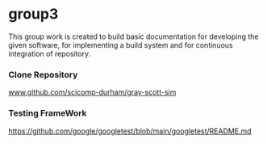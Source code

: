 # group3
This group work is created to build basic documentation for developing the given software, for implementing a build system and for continuous integration of repository.


### Clone Repository
www.github.com/scicomp-durham/gray-scott-sim

### Testing FrameWork
https://github.com/google/googletest/blob/main/googletest/README.md
